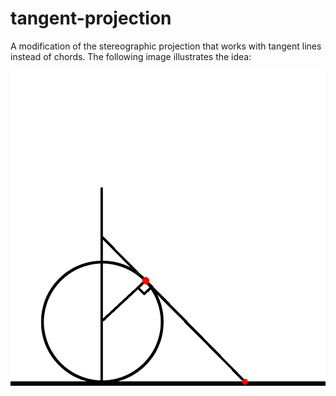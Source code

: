 # tangent-projection
A modification of the stereographic projection that works with tangent lines instead of chords. The following image illustrates the idea:

![construction of the projection](idea.png "Construction in a slice defined by fixed azimuth.")
